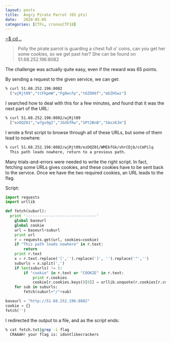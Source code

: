 ```yaml
---
layout: posts
title:  Angry Pirate Parrot (65 pts)
date:   2020-05-05
categories: [CTFs, cronosCTF18]
---
```


[~$ cd ..](../)

>Polly the pirate parrot is guarding a chest full o' coins,
>can you get her some cookies, so we get past her?
>She can be found on 51.68.252.196:8082

The challenge was actually quite easy, even if the reward was 65 points.

By sending a request to the given service, we can get:

```bash
% curl 51.68.252.196:8082
  ["wjRjt09","tcFkpmW","Fg0wcFp","t6ZOO6f","mbZHSwz"]
```

I searched how to deal with this for a few minutes, and found that it was the next part of the URL:

```bash
% curl 51.68.252.196:8082/wjRjt09
  ["ezDQZ01","w7gx9gI","JGXbfKw","SPt2BnB","5AxzKJm"]
```

I wrote a first script to browse through all of these URLs, but some of them lead to nowhere:

```bash
% curl 51.68.252.196:8082/wjRjt09/ezDQZ01/WMEkfGk/vhrCDjb/cCmPilq
  This path leads nowhere, return to a previous path.
```

Many trials-and-errors were needed to write the right script. In fact, fetching some URLs gives cookies, and these cookies have to be sent back to the service.
Once we have the two required cookies, an URL leads to the flag.

Script:

```python
import requests
import urllib

def fetch(suburl):
  print '-------------------------------'
	global baseurl
	global cookie
	url = baseurl+suburl
	print url
	r = requests.get(url, cookies=cookie)
	if "This path leads nowhere" in r.text:
		return
	print r.text
	x = r.text.replace('[','').replace(']', '').replace('"','')
	suburls = x.split(',')
	if len(suburls) != 5:
		if "cookie" in r.text or "COOKIE" in r.text:
			print r.cookies
			cookie[r.cookies.keys()[0]] = urllib.unquote(r.cookies[r.cookies.keys()[0]]).decode('utf8')
	for sub in suburls:
		fetch(suburl+"/"+sub)

baseurl = "http://51.68.252.196:8082"
cookie = {}
fetch('')
```

I redirected the output to a file, and as the script ends:
```bash
% cat fetch.txt|grep -i flag  
  CRAAAH! your flag is: idontlikecrackers
```
